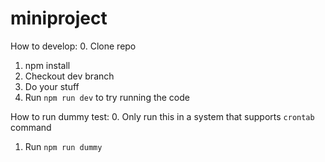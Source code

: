 # miniproject

How to develop:
0. Clone repo
1. npm install
2. Checkout dev branch
3. Do your stuff
4. Run `npm run dev` to try running the code

How to run dummy test:
0. Only run this in a system that supports `crontab` command
1. Run `npm run dummy`
